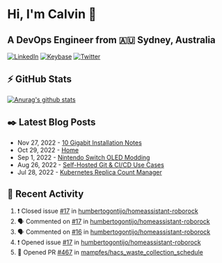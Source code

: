 # Hi, I'm Calvin 🍭
## A DevOps Engineer from 🇦🇺 Sydney, Australia</h3>

[![LinkedIn](https://img.shields.io/badge/-c–bui-0077B5?style=flat-square&labelColor=0077B5&logo=LinkedIn&logoColor=white)](https://www.linkedin.com/in/c-bui/)
[![Keybase](https://img.shields.io/badge/-calvinbui-ff6f21?style=flat-square&labelColor=ff6f21&logo=Keybase&logoColor=white)](https://keybase.io/calvinbui)
[![Twitter](https://img.shields.io/badge/-ASAPCalvin-1DA1F2?style=flat-square&labelColor=1DA1F2&logo=Twitter&logoColor=white)](https://twitter.com/ASAPCalvin)

<!-- https://github.com/rishavanand/github-profilinator -->
## ⚡ GitHub Stats
[![Anurag's github stats](https://github-readme-stats.vercel.app/api?username=calvinbui&count_private=true&hide_title=true)](https://github.com/anuraghazra/github-readme-stats)

<!-- https://github.com/gautamkrishnar/blog-post-workflow -->
## ✒️ Latest Blog Posts

<!-- BLOG-POST-LIST:START -->
- Nov 27, 2022 - [10 Gigabit Installation Notes](https://calvin.me/10-gigabit-installation-notes)
- Oct 29, 2022 - [Home](https://calvin.me/home)
- Sep 1, 2022 - [Nintendo Switch OLED Modding](https://calvin.me/nintendo-switch-oled-modding)
- Aug 26, 2022 - [Self-Hosted Git &amp; CI/CD Use Cases](https://calvin.me/self-hosted-git-cicd-use-cases)
- Jul 28, 2022 - [Kubernetes Replica Count Manager](https://calvin.me/kubernetes-replica-count-manager)

<!-- BLOG-POST-LIST:END -->

## 🏃‍ Recent Activity

<!--START_SECTION:activity-->
1. ❗️ Closed issue [#17](https://github.com/humbertogontijo/homeassistant-roborock/issues/17) in [humbertogontijo/homeassistant-roborock](https://github.com/humbertogontijo/homeassistant-roborock)
2. 🗣 Commented on [#17](https://github.com/humbertogontijo/homeassistant-roborock/issues/17) in [humbertogontijo/homeassistant-roborock](https://github.com/humbertogontijo/homeassistant-roborock)
3. 🗣 Commented on [#16](https://github.com/humbertogontijo/homeassistant-roborock/issues/16) in [humbertogontijo/homeassistant-roborock](https://github.com/humbertogontijo/homeassistant-roborock)
4. ❗️ Opened issue [#17](https://github.com/humbertogontijo/homeassistant-roborock/issues/17) in [humbertogontijo/homeassistant-roborock](https://github.com/humbertogontijo/homeassistant-roborock)
5. 💪 Opened PR [#467](https://github.com/mampfes/hacs_waste_collection_schedule/pull/467) in [mampfes/hacs_waste_collection_schedule](https://github.com/mampfes/hacs_waste_collection_schedule)
<!--END_SECTION:activity-->
